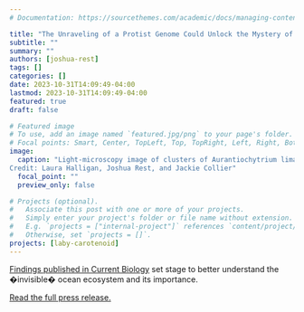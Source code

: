 ```yaml
---
# Documentation: https://sourcethemes.com/academic/docs/managing-content/

title: "The Unraveling of a Protist Genome Could Unlock the Mystery of Marine Viruses"
subtitle: ""
summary: ""
authors: [joshua-rest]
tags: []
categories: []
date: 2023-10-31T14:09:49-04:00
lastmod: 2023-10-31T14:09:49-04:00
featured: true
draft: false

# Featured image
# To use, add an image named `featured.jpg/png` to your page's folder.
# Focal points: Smart, Center, TopLeft, Top, TopRight, Left, Right, BottomLeft, Bottom, BottomRight.
image:
  caption: "Light-microscopy image of clusters of Aurantiochytrium limacinum cells. The marine protist is prevalent in the world�s oceans.
Credit: Laura Halligan, Joshua Rest, and Jackie Collier"
  focal_point: ""
  preview_only: false

# Projects (optional).
#   Associate this post with one or more of your projects.
#   Simply enter your project's folder or file name without extension.
#   E.g. `projects = ["internal-project"]` references `content/project/deep-learning/index.md`.
#   Otherwise, set `projects = []`.
projects: [laby-carotenoid]
---
```

[Findings published in Current Biology](https://www.sciencedirect.com/science/article/pii/S0960982223013684) set stage to better understand the �invisible� ocean ecosystem and its importance.

[Read the full press release.](https://news.stonybrook.edu/newsroom/the-unraveling-of-a-protist-genome-could-unlock-the-mystery-of-marine-viruses/)
